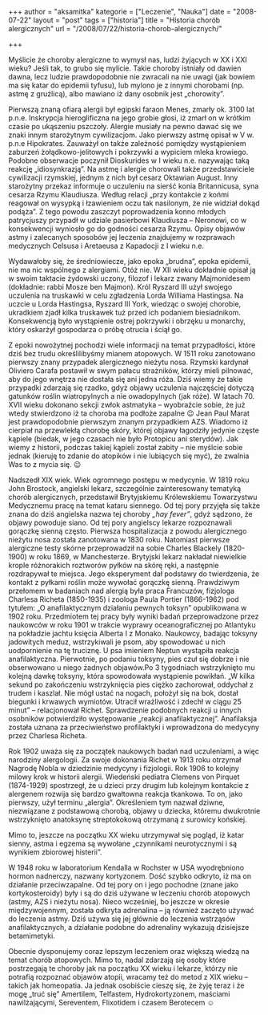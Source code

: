 +++
author = "aksamitka"
kategorie = ["Leczenie", "Nauka"]
date = "2008-07-22"
layout = "post"
tags = ["historia"]
title = "Historia chorób alergicznych"
url = "/2008/07/22/historia-chorob-alergicznych/"

+++

Myślicie że choroby alergiczne to wymysł nas, ludzi żyjących w XX i XXI wieku? Jeśli tak, to grubo się mylicie. Takie choroby istniały od dawien dawna, lecz ludzie prawdopodobnie nie zwracali na nie uwagi (jak bowiem ma się katar do epidemii tyfusu), lub mylono je z innymi chorobami (np. astmę z gruźlicą), albo mawiano iż dany osobnik jest &#8222;chorowity&#8221;.

<!--more-->

Pierwszą znaną ofiarą alergii był egipski faraon Menes, zmarły ok. 3100 lat p.n.e. Inskrypcja hieroglificzna na jego grobie głosi, iż zmarł on w krótkim czasie po ukąszeniu pszczoły. Alergie musiały na pewno dawać się we znaki innym starożytnym cywilizacjom. Jako pierwszy astmę opisał w V w. p.n.e Hipokrates. Zauważył on także zależność pomiędzy wystąpieniem zaburzeń żołądkowo-jelitowych i pokrzywki a wypiciem mleka krowiego. Podobne obserwacje poczynił Dioskurides w I wieku n.e. nazywając taką reakcję „idiosynkrazją”. Na astmę i alergie chorowali także przedstawiciele cywilizacji rzymskiej, jednym z nich był cesarz Oktawian August. Inny starożytny przekaz informuje o uczuleniu na sierść konia Britannicusa, syna cesarza Rzymu Klaudiusza. Według relacji „przy kontakcie z końmi reagował on wysypką i łzawieniem oczu tak nasilonym, że nie widział dokąd podąża”. Z tego powodu zaszczyt poprowadzenia konno młodych patrycjuszy przypadł w udziale pasierbowi Klaudiusza – Neronowi, co w konsekwencji wyniosło go do godności cesarza Rzymu. Opisy objawów astmy i zalecanych sposobów jej leczenia znajdujemy w rozprawach medycznych Celsusa i Aretaeusa z Kapadocji z I wieku n.e.

Wydawałoby się, że średniowiecze, jako epoka &#8222;brudna&#8221;, epoka epidemii, nie ma nic wspólnego z alergiami. Otóż nie. W XII wieku dokładnie opisał ją w swoim taktacie żydowski uczony, filozof i lekarz zwany Majmonidesem (dokładnie: rabbi Mosze ben Majmon). Król Ryszard III użył swojego uczulenia na truskawki w celu zgładzenia Lorda Williama Hastingsa. Na uczcie u Lorda Hastingsa, Ryszard III York, wiedząc o swojej chorobie, ukradkiem zjadł kilka truskawek tuż przed ich podaniem biesiadnikom. Konsekwencją było wystąpienie ostrej pokrzywki i obrzęku u monarchy, który oskarżył gospodarza o próbę otrucia i ściął go.

Z epoki nowożytnej pochodzi wiele informacji na temat przypadłości, które dziś bez trudu określilibyśmy mianem atopowych. W 1511 roku zanotowano pierwszy znany przypadek alergicznego nieżytu nosa. Rzymski kardynał Oliviero Carafa postawił w swym pałacu strażników, którzy mieli pilnować, aby do jego wnętrza nie dostała się ani jedna róża. Dziś wiemy że takie przypadki zdarzają się rzadko, gdyż objawy uczulenia najczęściej dotyczą gatunków roślin wiatropylnych a nie owadopylnych (jak róże). W latach 70. XVII wieku dokonano sekcji zwłok astmatyka &#8211; wyobraźcie sobie, że już wtedy stwierdzono iż ta choroba ma podłoże zapalne 😉 Jean Paul Marat jest prawdopodobnie pierwszym znanym przypadkiem AZS. Wiadomo iż cierpiał na przewlekłą chorobę skóry, której objawy łagodziły jedynie częste kąpiele (biedak, w jego czasach nie było Protopicu ani sterydów). Jak wiemy z historii, podczas takiej kąpieli został zabity &#8211; nie myślcie sobie jednak (kieruję to zdanie do atopików i nie lubiących się myć), że zwalnia Was to z mycia się. 😉

Nadszedł XIX wiek. Wiek ogromnego postępu w medycynie. W 1819 roku John
Brostock, angielski lekarz, szczególnie zainteresowany tematyką chorób
alergicznych, przedstawił Brytyjskiemu Królewskiemu Towarzystwu Medycznemu pracę
na temat kataru siennego. Od tej pory przyjęła się także znana do dziś angielska
nazwa tej choroby _&#8222;hay fever&#8221;_, gdyż sądzono, że objawy powoduje
siano. Od tej pory angielscy lekarze rozpoznawali gorączkę sienną często.
Pierwsza hospitalizacja z powodu alergicznego nieżytu nosa została zanotowana w
1830 roku. Natomiast pierwsze alergiczne testy skórne przeprowadził na sobie
Charles Blackely (1820-1900) w roku 1869, w Manchesterze. Brytyjski lekarz
nakładał niewielkie krople różnorakich roztworów pyłków na skórę ręki, a
następnie rozdrapywał te miejsca. Jego eksperyment dał podstawy do twierdzenia,
że kontakt z pyłkami roślin może wywołać gorączkę sienną. Prawdziwym przełomem w
badaniach nad alergią była praca Francuzów, fizjologa Charlesa Richeta
(1850-1935) i zoologa Paula Portier (1866-1962) pod tytułem: „O anafilaktycznym
działaniu pewnych toksyn” opublikowana w 1902 roku. Przedmiotem tej pracy były
wyniki badań przeprowadzone przez naukowców w roku 1901 w trakcie wyprawy
oceanograficznej po Atlantyku na pokładzie jachtu księcia Alberta I z Monako.
Naukowcy, badając toksyny jadowitych meduz, wstrzykiwali je psom, aby spowodować
u nich uodpornienie na tę truciznę. U psa imieniem Neptun wystąpiła reakcja
anafilaktyczna. Pierwotnie, po podaniu toksyny, pies czuł się dobrze i nie
obserwowano u niego żadnych objawów.Po 3 tygodniach wstrzyknięto mu kolejną
dawkę toksyny, która spowodowała wystąpienie powikłań. „W kilka sekund po
zakończeniu wstrzyknięcia pies ciężko zachorował, oddychał z trudem i kaszlał.
Nie mógł ustać na nogach, położył się na bok, dostał biegunki i krwawych
wymiotów. Utracił wrażliwość i zdechł w ciągu 25 minut” – relacjonował Richet.
Sprawdzenie podobnych reakcji u innych osobników potwierdziło występowanie
„reakcji anafilaktycznej”. Anafilaksja została uznana za przeciwieństwo
profilaktyki i wprowadzona do medycyny przez Charlesa Richeta.

Rok 1902 uważa się za początek naukowych badań nad uczuleniami, a więc narodziny alergologii. Za swoje dokonania Richet w 1913 roku otrzymał Nagrodę Nobla w dziedzinie medycyny i fizjologii. Rok 1906 to kolejny milowy krok w historii alergii. Wiedeński pediatra Clemens von Pirquet (1874-1929) spostrzegł, że u dzieci przy drugim lub kolejnym kontakcie z alergenem rozwija się bardzo gwałtowna reakcja tkankowa. To on, jako pierwszy, użył terminu „alergia”. Określeniem tym nazwał dziwne, niezwiązane z podstawową chorobą, objawy u dziecka, któremu dwukrotnie wstrzyknięto anatoksynę streptokokową otrzymaną z surowicy końskiej.

Mimo to, jeszcze na początku XX wieku utrzymywał się pogląd, iż katar sienny, astma i egzema są wywołane &#8222;czynnikami neurotycznymi i są wynikiem zbiorowej histerii&#8221;.

W 1948 roku w laboratorium Kendalla w Rochster w USA wyodrębniono hormon nadnerczy, nazwany kortyzonem. Dość szybko odkryto, iż ma on działanie przeciwzapalne. Od tej pory on i jego pochodne (znane jako kortykosteroidy) były i są do dziś używane w leczeniu chorób atopowych (astmy, AZS i nieżytu nosa). Nieco wcześniej, bo jeszcze w okresie międzywojennym, została odkryta adrenalina &#8211; ją również zaczęto używać do leczenia astmy. Dziś używa się jej głównie do leczenia wstrząsów anafilaktycznych, a działanie podobne do adrenaliny wykazują dzisiejsze betamimetyki.

Obecnie dysponujemy coraz lepszym leczeniem oraz większą wiedzą na temat chorób atopowych. Mimo to, nadal zdarzają się osoby które postrzegają te choroby jak na początku XX wieku i lekarze, którzy nie potrafią rozpoznać objawów atopii, wracamy też do metod z XIX wieku &#8211; takich jak homeopatia. Ja jednak osobiście cieszę się, że żyję teraz i że mogę &#8222;truć się&#8221; Amertilem, Telfastem, Hydrokortyzonem, maściami nawilżającymi, Sereventem, Flixotidem i czasem Berotecem ☺️
